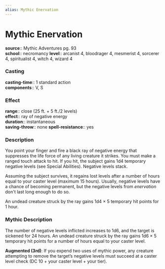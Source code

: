 ```yaml
---
alias: Mythic Enervation
---
```


# Mythic Enervation

**source**:: Mythic Adventures pg. 93  
**school**:: necromancy
**level**:: arcanist 4, bloodrager 4, mesmerist 4, sorcerer 4, spiritualist 4, witch 4, wizard 4

### Casting 

**casting-time**:: 1 standard action  
**components**:: V, S

### Effect 

**range**:: close (25 ft. + 5 ft./2 levels)  
**effect**:: ray of negative energy  
**duration**:: instantaneous  
**saving-throw**:: none
**spell-resistance**:: yes

### Description 

You point your finger and fire a black ray of negative energy that suppresses the life force of any living creature it strikes. You must make a ranged touch attack to hit. If you hit, the subject gains 1d4 temporary negative levels (see Special Abilities). Negative levels stack.  
  
Assuming the subject survives, it regains lost levels after a number of hours equal to your caster level (maximum 15 hours). Usually, negative levels have a chance of becoming permanent, but the negative levels from *enervation* don't last long enough to do so.  
  
An undead creature struck by the ray gains 1d4 × 5 temporary hit points for 1 hour.

### Mythic Description

The number of negative levels inflicted increases to 1d6, and the target is sickened for 24 hours. An undead creature struck by the ray gains 1d6 × 5 temporary hit points for a number of hours equal to your caster level.  
  
**Augmented (3rd)**: If you expend two uses of mythic power, any creature attempting to remove the target’s negative levels must succeed at a caster level check (DC 10 + your caster level + your tier).
